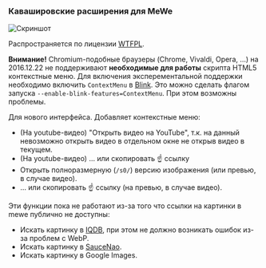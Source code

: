 ### Кавашировские расширения для MeWe
![Скриншот](https://i.imgur.com/tsMhVBl.png)

Распространяется по лицензии [WTFPL](https://ru.wikipedia.org/wiki/WTFPL).

**Внимание!** Chromium-подобные браузеры (Chrome, Vivaldi, Opera, ...) на 2016.12.22 не поддерживают **необходимые для работы** скрипта HTML5 контекстные меню. Для включения эксперементальной поддержки необходимо включить `ContextMenu` в [Blink](https://ru.wikipedia.org/wiki/Blink_(%D0%B4%D0%B2%D0%B8%D0%B6%D0%BE%D0%BA)). Это можно сделать флагом запуска `--enable-blink-features=ContextMenu`. При этом возможны проблемы. 

Для нового интерфейса. Добавляет контекстные меню:
* (На youtube-видео) "Открыть видео на YouTube", т.к. на данный невозможно открыть видео в отдельном окне не открыв видео в текущем.
* (На youtube-видео) ... или скопировать :point_up: ссылку
* Открыть полноразмерную (`/s0/`) версию изображения (или превью, в случае видео).
* ... или скопировать :point_up: ссылку (на превью, в случае видео).

Эти функции пока не работают из-за того что ссылки на картинки в mewe публично не доступны:
* Искать картинку в [IQDB](https://iqdb.org/), при этом не должно возникать ошибок из-за проблем с WebP. 
* Искать картинку в [SauceNao](https://saucenao.com/).
* Искать картинку в Google Images.